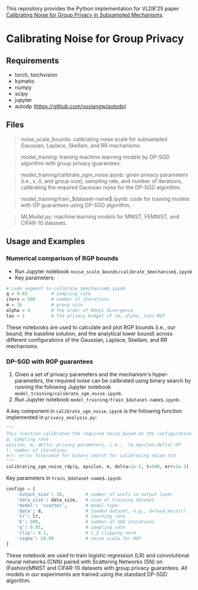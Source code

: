 This repository provides the Python implementation for VLDB'25 paper [Calibrating Noise for Group Privacy in Subsampled Mechanisms](https://drive.google.com/file/d/1cmJ_vlbWMmFqGeUVdtrBBTe_dayjbol9/view).

# Calibrating Noise for Group Privacy

## Requirements 
- torch, torchvision
- kymatio
- numpy
- scipy
- jupyter
- autodp (https://github.com/yuxiangw/autodp)

## Files
> noise_scale_bounds: calibrating noise scale for subsampled Gaussian, Laplace, Skellam, and RR mechanisms. 

> model_training: training machine learning models by DP-SGD algorithm with group privacy guarantees.

> model_training/calibrate_sgm_noise.ipynb: given privacy parameters (i.e., $\epsilon$, $\delta$, and group size), sampling rate, and number of iterations, calibrating the required Gaussian noise for the DP-SGD algorithm.

> model_training/train_\$dataset-name\$.ipynb: code for training models with GP guarantees using DP-SGD algorithm.

> MLModel.py: machine learning models for MNIST, FEMNIST, and CIFAR-10 datasets.

## Usage and Examples
###  Numerical comparison of RGP bounds
- Run Jupyter notebook ```noise_scale_bounds/calibrate_$mechanism$.ipynb```
- Key parameters:
```python
# code segment in calibrate_$mechanism$.ipynb
q = 0.03         # sampling rate
iters = 500      # number of iterations
m = 16           # group size
alpha = 4        # the order of Rényi divergence
tau = 1          # the privacy budget of (m, alpha, tau)-RGP
```
These notebooks are used to calculate and plot RGP bounds (i.e., our bound, the baseline solution, and the analytical lower bound) across different configurations of the Gaussian, Laplace, Skellam, and RR mechanisms.

### DP-SGD with RGP guarantees
1. Given a set of privacy parameters and the mechanism's hyper-parameters, the required noise can be calibrated using binary search by running the following Jupyter notebook ```model_training/calibrate_sgm_noise.ipynb```.
2. Run Jupyter notebook ```model_training/train_$dataset-name$.ipynb```.

A key component in ```calibrate_sgm_noise.ipynb``` is the following function implemented in ```privacy_analysis.py```:
```python
"""
This function calibrates the required noise based on the configuration of the subsampled mechanism as follows:
q: sampling rate
epsilon, m, delta: privacy parameters, i.e.,  (m,epsilon,delta)-GP
t: number of iterations
err: error tolerance for binary search for calibrating noise std
""" 
calibrating_sgm_noise_rdp(q, epsilon, m, delta=1e-5, t=500, err=1e-3)
```

Key parameters in ```train_$dataset-name$.ipynb```:
```python
configs = {
    'output_size': 10,        # number of units in output layer
    'data_size': data_size,   # size of training dataset
    'model': 'scatter',       # model type:
    'data': d,                # loaded dataset, e.g., d=load_mnist()
    'lr': lr,                 # learning rate
    'E': 500,                 # number of SGD iterations
    'q': 0.05,                # sampling rate
    'clip': 0.1,              # L_2 clipping norm
    'sigma': 19.09            # noise scale for RGP
}
```
These notebook are used to train logistic regression (LR) and convolutional neural networks (CNN) paired with Scattering Networks (SN) on (Fashion)MNIST and CIFAR-10 datasets with group privacy guarantees. All models in our experiments are trained using the standard DP-SGD algorithm.
